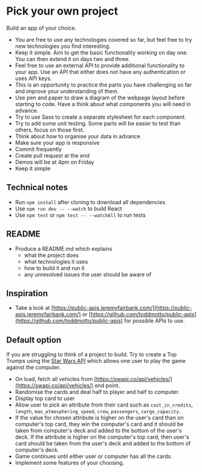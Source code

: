 # Pick your own project

Build an app of your choice.

- You are free to use any technologies covered so far, but feel free to try new technologies you find interesting.
- Keep it simple. Aim to get the basic functionality working on day one. You can then extend it on days two and three.
- Feel free to use an external API to provide additional functionality to your app. Use an API that either does not have any authentication or uses API keys.
- This is an opportunity to practice the parts you have challenging so far and improve your understanding of them.
- Use pen and paper to draw a diagram of the webpage layout before starting to code. Have a think about what components you will need in advance.
- Try to use Sass to create a separate stylesheet for each component.
- Try to add some unit testing. Some parts will be easier to test than others, focus on those first.
- Think about how to organise your data in advance
- Make sure your app is responsive
- Commit frequently
- Create pull request at the end
- Demos will be at 4pm on Friday
- Keep it simple

## Technical notes

* Run `npm install` after cloning to download all dependencies
* Use `npm run dev -- --watch` to build React
* Use `npm test` or `npm test -- --watchAll` to run tests

## README

* Produce a README.md which explains
  * what the project does
  * what technologies it uses
  * how to build it and run it
  * any unresolved issues the user should be aware of

## Inspiration

- Take a look at [https://public-apis.jeremyfairbank.com/](https://public-apis.jeremyfairbank.com/) or [https://github.com/toddmotto/public-apis](https://github.com/toddmotto/public-apis) for possible APIs to use.

## Default option

If you are struggling to think of a project to build. Try to create a Top Trumps using the [Star Wars API](https://swapi.co/) which allows one user to play the game against the computer.

- On load, fetch all vehicles from [https://swapi.co/api/vehicles/](https://swapi.co/api/vehicles/) end point.
- Randomise the cards and deal half to player and half to computer.
- Display top card to user
- Allow user to pick an attribute from their card such as `cost_in_credits`, `length`, `max_atmosphering_speed`, `crew`, `passengers`, `cargo_capacity`.
- If the value for chosen attribute is higher on the user's card than on computer's top card, they win the computer's card and it should be taken from computer's deck and added to the bottom of the user's deck. If the attribute is higher on the computer's top card, then user's card should be taken from the user's deck and added to the bottom of computer's deck.
- Game continues until either user or computer has all the cards.
- Implement some features of your choosing.
